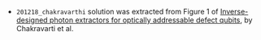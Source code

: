 - `201218_chakravarthi` solution was extracted from Figure 1 of [Inverse-designed photon extractors for optically addressable defect qubits](https://opg.optica.org/optica/fulltext.cfm?uri=optica-7-12-1805&id=444947), by Chakravarti et al.
